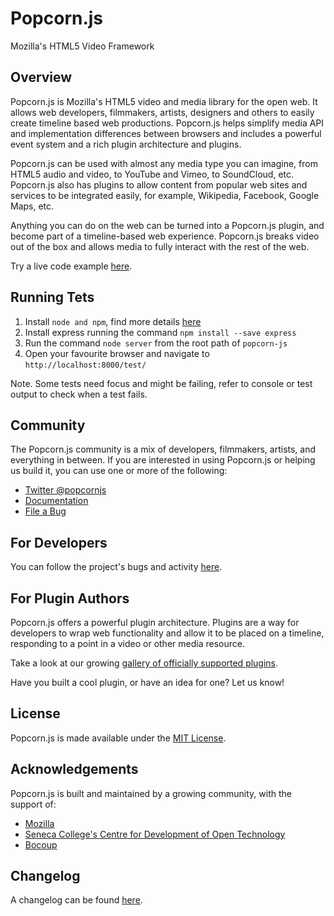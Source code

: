 Popcorn.js
=============
Mozilla's HTML5 Video Framework


Overview
-------------
Popcorn.js is Mozilla's HTML5 video and media library for the open web.  It allows web developers, filmmakers, artists, designers and others to easily create timeline based web productions. Popcorn.js helps simplify media API and implementation differences between browsers and includes a powerful event system and a rich plugin architecture and plugins.

Popcorn.js can be used with almost any media type you can imagine, from HTML5 audio and video, to YouTube and Vimeo, to SoundCloud, etc.  Popcorn.js also has plugins to allow content from popular web sites and services to be integrated easily, for example, Wikipedia, Facebook, Google Maps, etc.

Anything you can do on the web can be turned into a Popcorn.js plugin, and become part of a timeline-based web experience.  Popcorn.js breaks video out of the box and allows media to fully interact with the rest of the web.

Try a live code example [here](http://jsfiddle.net/rwaldron/xhXE6/).

Running Tets
-------------

1. Install `node and npm`, find more details [here](https://www.npmjs.com/get-npm)
2. Install express running the command `npm install --save express`
3. Run the command `node server` from the root path of `popcorn-js`
4. Open your favourite browser and navigate to `http://localhost:8000/test/`

Note. Some tests need focus and might be failing, refer to console or test output to check when a test fails.

Community
-------------
The Popcorn.js community is a mix of developers, filmmakers, artists, and everything in between.  If you are interested in using Popcorn.js or helping us build it, you can use one or more of the following:

* [Twitter @popcornjs](https://twitter.com/popcornjs)
* [Documentation](https://menismu.github.io/popcorn-docs)
* [File a Bug](https://github.com/menismu/popcorn-js/issues)


For Developers
-------------
You can follow the project's bugs and activity [here](https://github.com/menismu/popcorn-js/issues).

For Plugin Authors
-------------
Popcorn.js offers a powerful plugin architecture. Plugins are a way for developers to wrap web functionality and allow it to be placed on a timeline, responding to a point in a video or other media resource.

Take a look at our growing [gallery of officially supported plugins](https://menismu.github.io/popcorn-docs/plugins/).

Have you built a cool plugin, or have an idea for one? Let us know!


License
-------------
Popcorn.js is made available under the [MIT License](https://opensource.org/licenses/mit-license.php).


Acknowledgements
-------------
Popcorn.js is built and maintained by a growing community, with the support of:

* [Mozilla](https://www.mozilla.org/)
* [Seneca College's Centre for Development of Open Technology](https://wiki.cdot.senecacollege.ca/wiki/Main_Page)
* [Bocoup](https://bocoup.com/)


Changelog
-------------
A changelog can be found [here](https://github.com/menismu/popcorn-js/releases).
